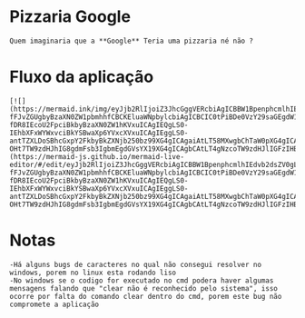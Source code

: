 # Pizzaria Google
    Quem imaginaria que a **Google** Teria uma pizzaria né não ?

# Fluxo da aplicação
    [![](https://mermaid.ink/img/eyJjb2RlIjoiZ3JhcGggVERcbiAgICBBW1BpenphcmlhIEdvb2dsZV0gLS0-fFJvZGUgbyBzaXN0ZW1pbmhhfCBCKEluaWNpbylcbiAgICBCIC0tPiBDe0VzY29saGEgdW1hIG9ww6fDo299XG4gICAgQyAtLT58MXwgRChWZW5kZXIgcGl6emEpXG4gICAgQyAtLT58MnwgRShWZXIgcHJvbW_Dp8O1ZXMpXG4gICAgQyAtLT58M3wgRihSZWluaWNpYXIgbyBzaXN0ZW1hKVxuICAgIEMgLS0-fDR8IEcoU2FpciBkbyBzaXN0ZW1hKVxuICAgIEQgLS0-IEhbXFxWYWxvciBkYSBwaXp6YVxcXVxuICAgIEggLS0-antTZXLDoSBhcGxpY2FkbyBkZXNjb250bz99XG4gICAgaiAtLT58MXwgbChTaW0pXG4gICAgaiAtLT58MnwgNyhOw6NvKVxuICAgIDcgLS0-OHt7TW9zdHJhIG8gdmFsb3IgbmEgdGVsYX19XG4gICAgbCAtLT4gNzcoTW9zdHJlIGFzIHByb21vw6fDtWVzKVxuICAgIDc3IC0tPiA4OFtBcGxpcXVlIG8gZGVzY29udG91IG91IG8gYnJpbmRlXSBcbiAgICA4OCAtLT4gODg4e3ttb3N0cmUgbyBicmluZGUgb3UgbyBkZXNjb250byBuYSB0ZWxhfX1cbiAgICBFIC0tPiBFRVtNb3N0cmUgYXMgcHJvbW_Dp8O1ZXMgbmEgdGVsYV1cbiAgICBGIC0tPiB8UmVpbmljaWFuZG8gbyBzaXN0ZW1hfCBCXG4iLCJtZXJtYWlkIjp7InRoZW1lIjoiZGVmYXVsdCJ9LCJ1cGRhdGVFZGl0b3IiOmZhbHNlfQ)](https://mermaid-js.github.io/mermaid-live-editor/#/edit/eyJjb2RlIjoiZ3JhcGggVERcbiAgICBBW1BpenphcmlhIEdvb2dsZV0gLS0-fFJvZGUgbyBzaXN0ZW1pbmhhfCBCKEluaWNpbylcbiAgICBCIC0tPiBDe0VzY29saGEgdW1hIG9ww6fDo299XG4gICAgQyAtLT58MXwgRChWZW5kZXIgcGl6emEpXG4gICAgQyAtLT58MnwgRShWZXIgcHJvbW_Dp8O1ZXMpXG4gICAgQyAtLT58M3wgRihSZWluaWNpYXIgbyBzaXN0ZW1hKVxuICAgIEMgLS0-fDR8IEcoU2FpciBkbyBzaXN0ZW1hKVxuICAgIEQgLS0-IEhbXFxWYWxvciBkYSBwaXp6YVxcXVxuICAgIEggLS0-antTZXLDoSBhcGxpY2FkbyBkZXNjb250bz99XG4gICAgaiAtLT58MXwgbChTaW0pXG4gICAgaiAtLT58MnwgNyhOw6NvKVxuICAgIDcgLS0-OHt7TW9zdHJhIG8gdmFsb3IgbmEgdGVsYX19XG4gICAgbCAtLT4gNzcoTW9zdHJlIGFzIHByb21vw6fDtWVzKVxuICAgIDc3IC0tPiA4OFtBcGxpcXVlIG8gZGVzY29udG91IG91IG8gYnJpbmRlXSBcbiAgICA4OCAtLT4gODg4e3ttb3N0cmUgbyBicmluZGUgb3UgbyBkZXNjb250byBuYSB0ZWxhfX1cbiAgICBFIC0tPiBFRVtNb3N0cmUgYXMgcHJvbW_Dp8O1ZXMgbmEgdGVsYV1cbiAgICBGIC0tPiB8UmVpbmljaWFuZG8gbyBzaXN0ZW1hfCBCXG4iLCJtZXJtYWlkIjp7InRoZW1lIjoiZGVmYXVsdCJ9LCJ1cGRhdGVFZGl0b3IiOmZhbHNlfQ)

# Notas
    -Há alguns bugs de caracteres no qual não consegui resolver no windows, porem no linux esta rodando liso
    -No windows se o codigo for executado no cmd podera haver algumas mensagens falando que "clear não é reconhecido pelo sistema", isso ocorre por falta do comando clear dentro do cmd, porem este bug não compromete a aplicação

